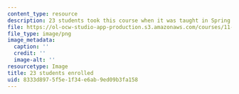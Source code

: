 ```yaml
---
content_type: resource
description: 23 students took this course when it was taught in Spring 2016.
file: https://ol-ocw-studio-app-production.s3.amazonaws.com/courses/11-469-urban-sociology-in-theory-and-practice-spring-2016/8333d8975f5e1f34e6ab9ed09b3fa158_23.png
file_type: image/png
image_metadata:
  caption: ''
  credit: ''
  image-alt: ''
resourcetype: Image
title: 23 students enrolled
uid: 8333d897-5f5e-1f34-e6ab-9ed09b3fa158
---
```

